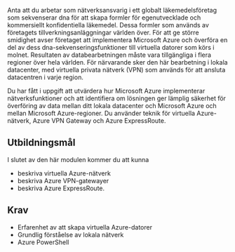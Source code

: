 Anta att du arbetar som nätverksansvarig i ett globalt läkemedelsföretag som sekvenserar dna för att skapa formler för egenutvecklade och kommersiellt konfidentiella läkemedel. Dessa formler som används av företagets tillverkningsanläggningar världen över. För att ge större smidighet avser företaget att implementera Microsoft Azure och överföra en del av dess dna-sekvenseringsfunktioner till virtuella datorer som körs i molnet. Resultaten av databearbetningen måste vara tillgängliga i flera regioner över hela världen. För närvarande sker den här bearbetning i lokala datacenter, med virtuella privata nätverk (VPN) som används för att ansluta datacentren i varje region.

Du har fått i uppgift att utvärdera hur Microsoft Azure implementerar nätverksfunktioner och att identifiera om lösningen ger lämplig säkerhet för överföring av data mellan ditt lokala datacenter och Microsoft Azure och mellan Microsoft Azure-regioner. Du använder teknik för virtuella Azure-nätverk, Azure VPN Gateway och Azure ExpressRoute.

## <a name="learning-objectives"></a>Utbildningsmål

I slutet av den här modulen kommer du att kunna
- beskriva virtuella Azure-nätverk
- beskriva Azure VPN-gatewayer
- beskriva Azure ExpressRoute.

## <a name="prerequisites"></a>Krav

- Erfarenhet av att skapa virtuella Azure-datorer
- Grundlig förståelse av lokala nätverk
- Azure PowerShell
